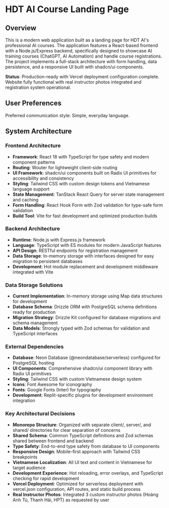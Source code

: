 # HDT AI Course Landing Page

## Overview

This is a modern web application built as a landing page for HDT AI's professional AI courses. The application features a React-based frontend with a Node.js/Express backend, specifically designed to showcase AI training courses (ChatGPT, AI Automation) and handle course registrations. The project implements a full-stack architecture with form handling, data persistence, and a responsive UI built with shadcn/ui components.

**Status**: Production-ready with Vercel deployment configuration complete. Website fully functional with real instructor photos integrated and registration system operational.

## User Preferences

Preferred communication style: Simple, everyday language.

## System Architecture

### Frontend Architecture
- **Framework**: React 18 with TypeScript for type safety and modern component patterns
- **Routing**: Wouter for lightweight client-side routing
- **UI Framework**: shadcn/ui components built on Radix UI primitives for accessibility and consistency
- **Styling**: Tailwind CSS with custom design tokens and Vietnamese language support
- **State Management**: TanStack React Query for server state management and caching
- **Form Handling**: React Hook Form with Zod validation for type-safe form validation
- **Build Tool**: Vite for fast development and optimized production builds

### Backend Architecture
- **Runtime**: Node.js with Express.js framework
- **Language**: TypeScript with ES modules for modern JavaScript features
- **API Design**: RESTful endpoints for registration management
- **Data Storage**: In-memory storage with interfaces designed for easy migration to persistent databases
- **Development**: Hot module replacement and development middleware integrated with Vite

### Data Storage Solutions
- **Current Implementation**: In-memory storage using Map data structures for development
- **Database Schema**: Drizzle ORM with PostgreSQL schema definitions ready for production
- **Migration Strategy**: Drizzle Kit configured for database migrations and schema management
- **Data Models**: Strongly typed with Zod schemas for validation and TypeScript interfaces

### External Dependencies
- **Database**: Neon Database (@neondatabase/serverless) configured for PostgreSQL hosting
- **UI Components**: Comprehensive shadcn/ui component library with Radix UI primitives
- **Styling**: Tailwind CSS with custom Vietnamese design system
- **Icons**: Font Awesome for iconography
- **Fonts**: Google Fonts (Inter) for typography
- **Development**: Replit-specific plugins for development environment integration

### Key Architectural Decisions
- **Monorepo Structure**: Organized with separate client/, server/, and shared/ directories for clear separation of concerns
- **Shared Schema**: Common TypeScript definitions and Zod schemas shared between frontend and backend
- **Type Safety**: End-to-end type safety from database to UI components
- **Responsive Design**: Mobile-first approach with Tailwind CSS breakpoints
- **Vietnamese Localization**: All UI text and content in Vietnamese for target audience
- **Development Experience**: Hot reloading, error overlays, and TypeScript checking for rapid development
- **Vercel Deployment**: Optimized for serverless deployment with vercel.json configuration, API routes, and static build process
- **Real Instructor Photos**: Integrated 3 custom instructor photos (Hoàng Anh Tú, Thanh Hải, HPT) as requested by user